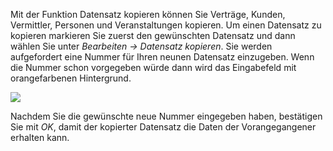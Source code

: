 Mit der Funktion Datensatz kopieren können Sie Verträge,  Kunden, Vermittler, Personen und Veranstaltungen kopieren. Um einen Datensatz zu kopieren markieren Sie zuerst den gewünschten Datensatz und dann wählen Sie unter *Bearbeiten → Datensatz kopieren*.
Sie werden aufgefordert eine Nummer für Ihren neunen Datensatz einzugeben.
Wenn die Nummer schon vorgegeben würde dann wird das Eingabefeld mit orangefarbenen Hintergrund. 

![](http://xpecto.github.io/docs/img/img_1433858803716.png)

Nachdem Sie die gewünschte neue Nummer eingegeben haben, bestätigen Sie mit *OK*, damit der kopierter Datensatz die Daten der Vorangegangener erhalten kann.
